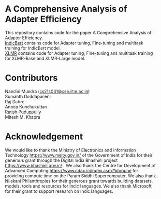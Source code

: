 # A Comprehensive Analysis of Adapter Efficiency
This repository contains code for the paper A Comprehensive Analysis of Adapter Efficiency.
<br>
[IndicBert](https://github.com/AI4Bharat/adapter-efficiency/tree/main/IndicBert) contains code for Adapter tuning, Fine-tuning and multitask training for IndicBert model.
<br>
[XLMR](https://github.com/AI4Bharat/adapter-efficiency/tree/main/XLMR)  contains code for Adapter tuning, Fine-tuning ans multitask training for XLMR-Base and XLMR-Large model.
<br>
# Contributors
Nandini Mundra  (cs21s041@cse.iitm.ac.in)
<br>
Sumanth Doddapaneni
<br>
Raj Dabre
<br>
Anoop Kunchukuttan
<br>
Ratish Puduppully
<br>
Mitesh M. Khapra
# Acknowledgement
We would like to thank the Ministry of Electronics and Information Technology https://www.meity.gov.in/ of the Government of India for their generous grant through the Digital India Bhashini project https://www.bhashini.gov.in/ . We also thank the Centre for Development of Advanced Computing  https://www.cdac.in/index.aspx?id=pune  for providing compute time on the Param Siddhi Supercomputer. We also thank Nilekani Philanthropies for their generous grant towards building datasets, models, tools and resources for Indic languages. We also thank Microsoft for their grant to support research on Indic languages.
